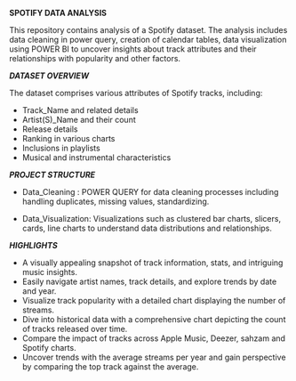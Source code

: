 **SPOTIFY DATA ANALYSIS**

This repository contains analysis of a Spotify dataset. The analysis includes data cleaning in power query, creation of calendar tables, data visualization using POWER BI to uncover insights about track attributes and their relationships with popularity and other factors.





***DATASET OVERVIEW***

The dataset comprises various attributes of Spotify tracks, including:

* Track_Name and related details
* Artist(S)_Name and their count 
* Release details
* Ranking in various charts
* Inclusions in playlists
* Musical and instrumental characteristics	




***PROJECT STRUCTURE***

* Data_Cleaning : POWER QUERY for data cleaning processes including handling duplicates, missing values, standardizing.

* Data_Visualization: Visualizations such as clustered bar charts, slicers, cards, line charts to understand data distributions and relationships.


***HIGHLIGHTS***

* A visually appealing snapshot of track information, stats, and intriguing music insights.
* Easily navigate artist names, track details, and explore trends by date and year.
* Visualize track popularity with a detailed chart displaying the number of streams.
* Dive into historical data with a comprehensive chart depicting the count of tracks released over time.
* Compare the impact of tracks across Apple Music, Deezer, sahzam and Spotify charts.
* Uncover trends with the average streams per year and gain perspective by comparing the top track against the average.


